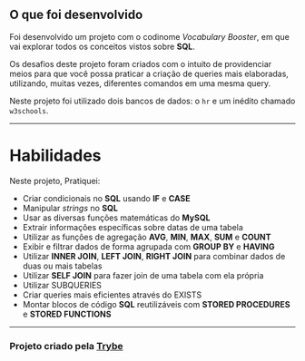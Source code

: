 ## O que foi desenvolvido

Foi desenvolvido um projeto com o codinome _Vocabulary Booster_, em que vai explorar todos os conceitos vistos sobre **SQL**.

Os desafios deste projeto foram criados com o intuito de providenciar meios para que você possa praticar a criação de queries mais elaboradas, utilizando, muitas vezes, diferentes comandos em uma mesma query.

Neste projeto foi utilizado dois bancos de dados: o `hr` e um inédito chamado `w3schools`.

---

# Habilidades
Neste projeto, Pratiquei:

* Criar condicionais no **SQL** usando **IF** e **CASE**
* Manipular _strings_ no **SQL**
* Usar as diversas funções matemáticas do **MySQL**
* Extrair informações específicas sobre datas de uma tabela
* Utilizar as funções de agregação **AVG**, **MIN**, **MAX**, **SUM** e **COUNT**
* Exibir e filtrar dados de forma agrupada com **GROUP BY** e **HAVING**
* Utilizar **INNER JOIN**, **LEFT JOIN**, **RIGHT JOIN** para combinar dados de duas ou mais tabelas
* Utilizar **SELF JOIN** para fazer join de uma tabela com ela própria
* Utilizar SUBQUERIES
* Criar queries mais eficientes através do EXISTS
* Montar blocos de código **SQL** reutilizáveis com **STORED PROCEDURES** e **STORED FUNCTIONS**

---

<h3>Projeto criado pela <a href="https://www.betrybe.com/">Trybe</a></h3>
